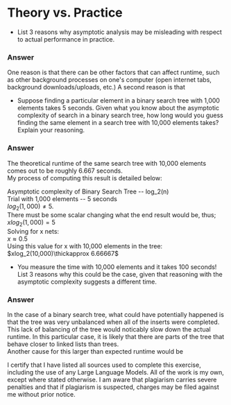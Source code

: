 # Theory vs. Practice

- List 3 reasons why asymptotic analysis may be misleading with respect to
  actual performance in practice.

### Answer

  One reason is that there can be other factors that can affect runtime, such as 
  other background processes on one's computer (open internet tabs, background downloads/uploads, etc.)
    A second reason is that 


  
- Suppose finding a particular element in a binary search tree with 1,000
  elements takes 5 seconds. Given what you know about the asymptotic complexity
  of search in a binary search tree, how long would you guess finding the same
  element in a search tree with 10,000 elements takes? Explain your reasoning.

### Answer

  The theoretical runtime of the same search tree with 10,000 elements comes out to be roughly 6.667 seconds.  
  My process of computing this result is detailed below:  
  
  Asymptotic complexity of Binary Search Tree -- log_2(n)  
  Trial with 1,000 elements -- 5 seconds  
  $log_2(1,000)\neq 5.$  
  There must be some scalar changing what the end result would be, thus;  
  $xlog_2(1,000) = 5$  
  Solving for x nets:  
  $x\approx 0.5$  
  Using this value for x with 10,000 elements in the tree:  
  $xlog_2(10,000)\thickapprox 6.66667$  
  
  
- You measure the time with 10,000 elements and it takes 100 seconds! List 3
  reasons why this could be the case, given that reasoning with the asymptotic
  complexity suggests a different time.

### Answer

  In the case of a binary search tree, what could have potentially happened is that the tree was
  very unbalanced when all of the inserts were completed. This lack of balancing of the tree would noticably slow down
  the actual runtime. In this particular case, it is likely that there are parts of the tree that behave closer to linked lists
  than trees.  
  Another cause for this larger than expected runtime would be



I certify that I have listed all sources used to complete this exercise, including the use of any Large Language Models. All of the work is my own, except where stated otherwise. I am aware that plagiarism carries severe penalties and that if plagiarism is suspected, charges may be filed against me without prior notice.

